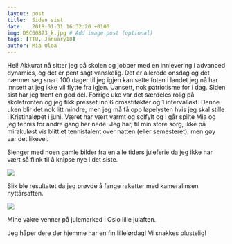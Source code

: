 ```yaml
---
layout: post
title:  Siden sist
date:   2018-01-31 16:32:20 +0100
img: DSC00873_k.jpg # Add image post (optional)
tags: [TTU, January18]
author: Mia Olea 
---
```

Hei! Akkurat nå sitter jeg på skolen og jobber med en innlevering i advanced dynamics, og det er pent sagt vanskelig. Det er allerede onsdag og det nærmer seg snart 100 dager til jeg igjen kan sette foten i landet jeg nå har innsett at jeg ikke vil flytte fra igjen. Uansett, nok patriotisme for i dag. Siden sist har jeg trent en god del. Forrige uke var det særdeles rolig på skolefronten og jeg fikk presset inn 6 crossfitøkter og 1 intervalløkt. Denne uken blir det nok litt mindre, men jeg må få opp løpelysten hvis jeg skal stille i Kristinaløpet i juni. Været har vært varmt og solfylt og i går spilte Mia og jeg tennis for andre gang her nede. Jeg har, til min store sorg, ikke på mirakuløst vis blitt et tennistalent over natten (eller semesteret), men gøy var det likevel.

Slenger med noen gamle bilder fra en alle tiders juleferie da jeg ikke har vært så flink til å knipse nye i det siste. 

![]({{site.baseurl}}/assets/img/DSC00869_k.jpg)

Slik ble resultatet da jeg prøvde å fange raketter med kameralinsen nyttårsaften. 

![]({{site.baseurl}}/assets/img/DSC00847_k.jpg)

Mine vakre venner på julemarked i Oslo lille julaften. 

Jeg håper dere der hjemme har en fin lillelørdag! Vi snakkes plustelig!